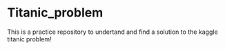 # Titanic_problem
This is a practice repository to undertand and find a solution to the kaggle titanic problem!

